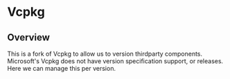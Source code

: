 # Vcpkg

## Overview
This is a fork of Vcpkg to allow us to version thirdparty components. Microsoft's Vcpkg does not have version specification support, or releases. Here we can manage this per version.
